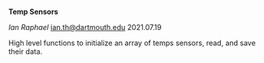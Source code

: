 **Temp Sensors**

*Ian Raphael*
ian.th@dartmouth.edu
2021.07.19

High level functions to initialize an array of temps sensors, read, and save their data.
